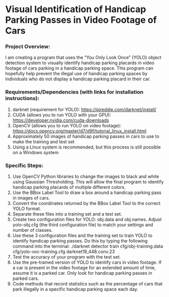 ﻿# Visual Identification of Handicap Parking Passes in Video Footage of Cars

### Project Overview: 
I am creating a program that uses the “You Only Look Once” (YOLO) object detection system to visually identify handicap
parking placards in video footage of cars parking in a handicap parking space. This program can hopefully help prevent the illegal use of
handicap parking spaces by individuals who do not display a handicap parking placard in their car.

### Requirements/Dependencies (with links for installation instructions):
1. darknet (requirement for YOLO): https://pjreddie.com/darknet/install/
2. CUDA (allows you to run YOLO with your GPU): https://developer.nvidia.com/cuda-downloads
3. OpenCV (allows you to run YOLO on video footage): https://docs.opencv.org/master/d7/d9f/tutorial_linux_install.html
4. Approximately 50 images of handicap parking passes in cars to use to make the training and test set
4. Using a Linux system is recommended, but this process is still possible on a Windows system

### Specific Steps:
1. Use OpenCV Python libraries to change the images to black and white using Gaussian Thresholding. This will allow the final program
to identify handicap parking placards of multiple different colors.
2. Use the BBox Label Tool to draw a box around a handicap parking pass in images of cars.
3. Convert the coordinates returned by the BBox Label Tool to the correct YOLO format. 
4. Separate these files into a training set and a test set.
5. Create two configuration files for YOLO: obj.data and obj.names. Adjust yolo-obj.cfg (the third configuration file) to match your
settings and number of classes.
6. Use these 3 configuration files and the training set to train YOLO to identify handicap parking passes. Do this by typing the following
command into the terminal: ./darknet detector train cfg/obj-training.data cfg/yolo-voc-training.cfg darknet19_448.conv.23
7. Test the accuracy of your program with the test set.
8. Use the pre-trained version of YOLO to identify cars in video footage. If a car is present in the video footage for an extended amount
of time, assume it is a parked car. Only look for handicap parking passes in parked cars.
9. Code methods that record statistics such as the percentage of cars that park illegally in a specific handicap parking space each day.
